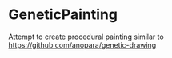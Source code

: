 # GeneticPainting
Attempt to create procedural painting similar to https://github.com/anopara/genetic-drawing
